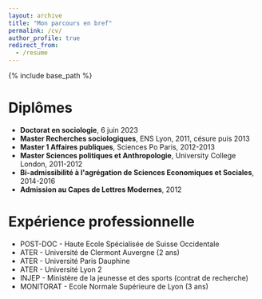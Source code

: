 ```yaml
---
layout: archive
title: "Mon parcours en bref"
permalink: /cv/
author_profile: true
redirect_from:
  - /resume
---
```


{% include base_path %}

Diplômes
======
* **Doctorat en sociologie**, 6 juin 2023
* **Master Recherches sociologiques**, ENS Lyon, 2011, césure puis 2013
* **Master 1 Affaires publiques**, Sciences Po Paris, 2012-2013
* **Master Sciences politiques et Anthropologie**, University College London, 2011-2012
* **Bi-admissibilité à l'agrégation de Sciences Economiques et Sociales**, 2014-2016
* **Admission au Capes de Lettres Modernes**, 2012

Expérience professionnelle
======
* POST-DOC - Haute Ecole Spécialisée de Suisse Occidentale 
* ATER - Université de Clermont Auvergne (2 ans)
* ATER - Université Paris Dauphine
* ATER - Université Lyon 2
* INJEP - Ministère de la jeunesse et des sports (contrat de recherche)
* MONITORAT - Ecole Normale Supérieure de Lyon (3 ans)



